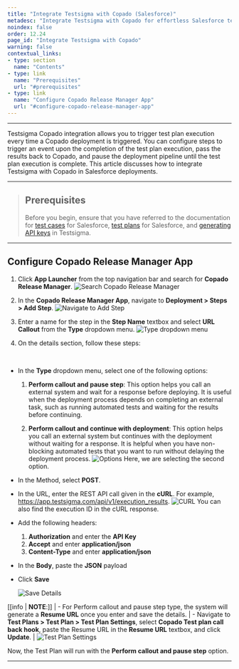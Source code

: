```yaml
---
title: "Integrate Testsigma with Copado (Salesforce)"
metadesc: "Integrate Testsigma with Copado for effortless Salesforce test automation | Improve your testing efficiency accelerate Salesforce automation by integrating Testsigma with Copado"
noindex: false
order: 12.24
page_id: "Integrate Testsigma with Copado"
warning: false
contextual_links:
- type: section
  name: "Contents"
- type: link
  name: "Prerequisites"
  url: "#prerequisites"
- type: link
  name: "Configure Copado Release Manager App"
  url: "#configure-copado-release-manager-app"
---
```


---

Testsigma Copado integration allows you to trigger test plan execution every time a Copado deployment is triggered. You can configure steps to trigger an event upon the completion of the test plan execution, pass the results back to Copado, and pause the deployment pipeline until the test plan execution is complete. This article discusses how to integrate Testsigma with Copado in Salesforce deployments. 

---

> ## **Prerequisites**
> 
> Before you begin, ensure that you have referred to the documentation for [test cases](https://testsigma.com/docs/test-cases/manage/add-edit-delete/)  for Salesforce, [test plans](https://testsigma.com/docs/test-management/test-plans/overview/) for Salesforce, and [generating API keys](https://testsigma.com/docs/configuration/api-keys/#steps-to-generate-api-key) in Testsigma.

---

## **Configure Copado Release Manager App**

1. Click **App Launcher** from the top navigation bar and search for **Copado Release Manager**. 
![Search Copado Release Manager](https://s3.amazonaws.com/static-docs.testsigma.com/new_images/projects/applications/CopadoSearch.png)

2. In the **Copado Release Manager App**, navigate to **Deployment > Steps > Add Step**.
![Navigate to Add Step](https://s3.amazonaws.com/static-docs.testsigma.com/new_images/projects/applications/Copado_Add_Steps.png)

3. Enter a name for the step in the **Step Name** textbox and select **URL Callout** from the **Type** dropdown menu.
![Type dropdown menu](https://s3.amazonaws.com/static-docs.testsigma.com/new_images/projects/applications/Details_Type_Dropdown.png)

2. On the details section, follow these steps:

<br>

* In the **Type** dropdown menu, select one of the following options:
    1. **Perform callout and pause step**: This option helps you call an external system and wait for a response before deploying. It is useful when the deployment process depends on completing an external task, such as running automated tests and waiting for the results before continuing.
    
    2. **Perform callout and continue with deployment**: This option helps you call an external system but continues with the deployment without waiting for a response. It is helpful when you have non-blocking automated tests that you want to run without delaying the deployment process.
    ![Options](https://s3.amazonaws.com/static-docs.testsigma.com/new_images/projects/applications/Options_Type.png)
    Here, we are selecting the second option. 
* In the Method, select **POST**.
* In the URL, enter the REST API call given in the **cURL**. For example, https://app.testsigma.com/api/v1/execution_results.
  ![CURL](https://s3.amazonaws.com/static-docs.testsigma.com/new_images/projects/applications/Curl_Copado.png)
  You can also find the execution ID in the cURL response.
* Add the following headers:
    1. **Authorization** and enter the **API Key**
    2. **Accept** and enter **application/json**
    3. **Content-Type** and enter **application/json**
* In the **Body**, paste the **JSON** payload
* Click **Save**

   ![Save Details](https://s3.amazonaws.com/static-docs.testsigma.com/new_images/projects/applications/Save_Details_Copado_API.png)


[[info | **NOTE**:]]
| - For Perform callout and pause step type, the system will generate a **Resume URL** once you enter and save the details. 
| - Navigate to **Test Plans > Test Plan > Test Plan Settings**, select **Copado Test plan call back hook**, paste the Resume URL in the **Resume URL** textbox, and click **Update**. 
| ![Test Plan Settings](https://s3.amazonaws.com/static-docs.testsigma.com/new_images/projects/applications/TestPlan_Details_Copado.png)

Now, the Test Plan will run with the **Perform callout and pause step** option.

---